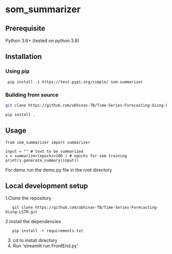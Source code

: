 # som_summarizer
## Prerequisite
Python 3.6+ (tested on python 3.8)

## Installation

### Using pip
``` pip install -i https://test.pypi.org/simple/ som-summarizer```

### Building from source


   ```sh
   git clone https://github.com/abhinav-TB/Time-Series-Forecasting-Uisng-LSTM.git
   ```
   ```sh
   pip install .
   ```

## Usage
```
from som_summarizer import summarizer

input = "" # text to be summarized
s = summarizer(epochs=100 ) # epochs for som training
print(s.generate_summary(input))
```
For  demo run the demo.py file in the root directory
## Local development setup

1.Clone the repository
```
   git clone https://github.com/abhinav-TB/Time-Series-Forecasting-Uisng-LSTM.git
```
2.Install the dependencies

```
   pip install -r requirements.txt
```
3. cd to install directory
4. Run 'streamlit run FrontEnd.py'
